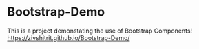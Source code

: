 # Bootstrap-Demo
This is a project demonstating the use of Bootstrap Components!
https://zivshitrit.github.io/Bootstrap-Demo/
